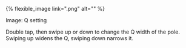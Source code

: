 ---
---

{% flexible_image link=".png" alt="" %}

Image: Q setting

Double tap, then swipe up or down to change the Q width of the pole. Swiping up widens the Q, swiping down narrows it.
